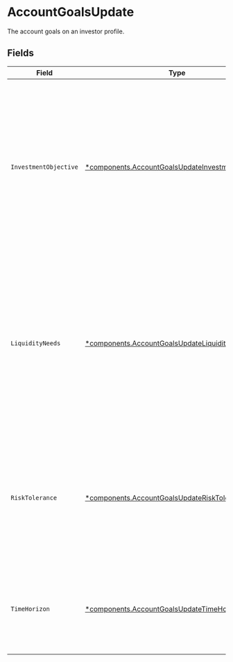 # AccountGoalsUpdate

The account goals on an investor profile.


## Fields

| Field                                                                                                                                                                                                                                                                                                            | Type                                                                                                                                                                                                                                                                                                             | Required                                                                                                                                                                                                                                                                                                         | Description                                                                                                                                                                                                                                                                                                      | Example                                                                                                                                                                                                                                                                                                          |
| ---------------------------------------------------------------------------------------------------------------------------------------------------------------------------------------------------------------------------------------------------------------------------------------------------------------- | ---------------------------------------------------------------------------------------------------------------------------------------------------------------------------------------------------------------------------------------------------------------------------------------------------------------- | ---------------------------------------------------------------------------------------------------------------------------------------------------------------------------------------------------------------------------------------------------------------------------------------------------------------- | ---------------------------------------------------------------------------------------------------------------------------------------------------------------------------------------------------------------------------------------------------------------------------------------------------------------- | ---------------------------------------------------------------------------------------------------------------------------------------------------------------------------------------------------------------------------------------------------------------------------------------------------------------- |
| `InvestmentObjective`                                                                                                                                                                                                                                                                                            | [*components.AccountGoalsUpdateInvestmentObjective](../../models/components/accountgoalsupdateinvestmentobjective.md)                                                                                                                                                                                            | :heavy_minus_sign:                                                                                                                                                                                                                                                                                               | The financial goal or purpose that an investor has in mind when making investment decisions; firms often ask investors to specify their investment objectives when opening an account, in order to provide appropriate investment recommendations and manage risk appropriately                                  | GROWTH                                                                                                                                                                                                                                                                                                           |
| `LiquidityNeeds`                                                                                                                                                                                                                                                                                                 | [*components.AccountGoalsUpdateLiquidityNeeds](../../models/components/accountgoalsupdateliquidityneeds.md)                                                                                                                                                                                                      | :heavy_minus_sign:                                                                                                                                                                                                                                                                                               | An investor’s short-term cash requirements or the need to access funds quickly; it is important to consider an investor’s liquidity needs to ensure that they have sufficient cash or easily liquidated assets available to meet their financial obligations - this may include holding cash or cash equivalents | VERY_IMPORTANT                                                                                                                                                                                                                                                                                                   |
| `RiskTolerance`                                                                                                                                                                                                                                                                                                  | [*components.AccountGoalsUpdateRiskTolerance](../../models/components/accountgoalsupdaterisktolerance.md)                                                                                                                                                                                                        | :heavy_minus_sign:                                                                                                                                                                                                                                                                                               | An investor’s willingness and ability to tolerate risk when making investment decisions; reflects the investor’s comfort level with the potential ups and downs of the market and their ability to withstand potential losses                                                                                    | MEDIUM                                                                                                                                                                                                                                                                                                           |
| `TimeHorizon`                                                                                                                                                                                                                                                                                                    | [*components.AccountGoalsUpdateTimeHorizon](../../models/components/accountgoalsupdatetimehorizon.md)                                                                                                                                                                                                            | :heavy_minus_sign:                                                                                                                                                                                                                                                                                               | TThe length of time an investor expects to hold an investment before selling it; this can affect the appropriate asset allocation and risk level for the portfolio                                                                                                                                               | AVERAGE                                                                                                                                                                                                                                                                                                          |